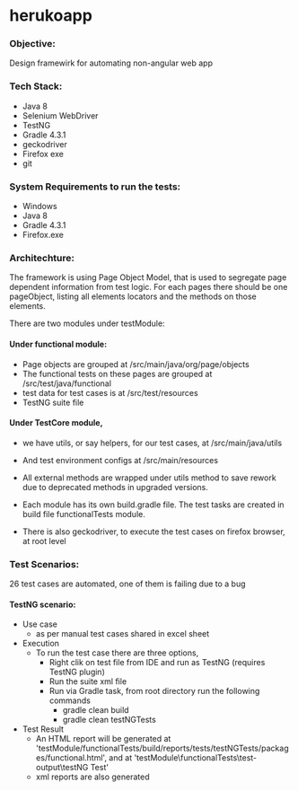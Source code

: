 # herukoapp

### Objective: ### 
Design framewirk for automating non-angular web app

 ### Tech Stack: ### 
* Java 8
* Selenium WebDriver
* TestNG
* Gradle 4.3.1
* geckodriver
* Firefox exe
* git

 ### System Requirements to run the tests: ### 
* Windows
* Java 8
* Gradle 4.3.1
* Firefox.exe

 ### Architechture: ### 
The framework is using Page Object Model, that is used to segregate page dependent information from test logic. For each pages there should be one pageObject, listing all elements locators and the methods on those elements.


There are two modules under testModule:


#### Under functional module:
* Page objects are grouped at /src/main/java/org/page/objects
* The functional tests on these pages are grouped at /src/test/java/functional
* test data for test cases is at /src/test/resources
* TestNG suite file

#### Under TestCore module,
* we have utils, or say helpers, for our test cases, at /src/main/java/utils
* And test environment configs at /src/main/resources 
* All external methods are wrapped under utils method to save rework due to deprecated methods in upgraded versions. 

* Each module has its own build.gradle file. The test tasks are created in build file functionalTests module.
* There is also geckodriver, to execute the test cases on firefox browser, at root level

 ### Test Scenarios: ### 
26 test cases are automated, one of them is failing due to a bug
#### TestNG scenario:
* Use case
    * as per manual test cases shared in excel sheet
* Execution
  * To run the test case there are three options,
      * Right clik on test file from IDE and run as TestNG (requires TestNG plugin)
      * Run the suite xml file
      * Run via Gradle task, from root directory run the following commands
        * gradle clean build
        * gradle clean testNGTests
* Test Result
  * An HTML report will be generated at 'testModule/functionalTests/build/reports/tests/testNGTests/packages/functional.html', and at 'testModule\functionalTests\test-output\testNG Test'
  * xml reports are also generated
			
					
